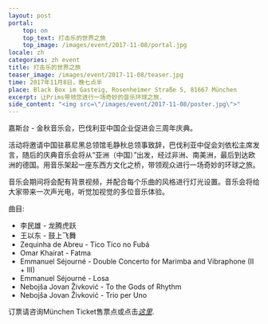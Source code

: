```yaml
---
layout: post
portal:
    top: on
    top_text: 打击乐的世界之旅
    top_image: /images/event/2017-11-08/portal.jpg
locale: zh
categories: zh event
title: 打击乐的世界之旅
teaser_image: /images/event/2017-11-08/teaser.jpg
time: 2017年11月8日，晚七点半
place: Black Box im Gasteig, Rosenheimer Straße 5, 81667 München
excerpt: 让Prims带领您进行一场奇妙的音乐环球之旅.
side_content: "<img src=\"/images/event/2017-11-08/poster.jpg\">"
---
```


嘉斯台 - 金秋音乐会，巴伐利亚中国企业促进会三周年庆典。

活动将邀请中国驻慕尼黑总领馆毛静秋总领事致辞，巴伐利亚中促会刘依松主席发言，随后的庆典音乐会将从“亚洲（中国）”出发，经过非洲、南美洲，最后到达欧洲的德国。用音乐架起一座东西方文化之桥，带领观众进行一场奇妙的环球之旅。

音乐会期间将会配有背景视频，并配合每个乐曲的风格进行灯光设置。音乐会将给大家带来一次声光电，听觉加视觉的多位音乐体验。

曲目:

- 李民雄 - 龙腾虎跃
- 王以东 - 鼓上飞舞
- Zequinha de Abreu - Tico Tico no Fubá
- Omar Khairat - Fatma
- Emmanuel Séjourné - Double Concerto for Marimba and Vibraphone (II + III)
- Emmanuel Séjourné - Losa
- Nebojša Jovan Živković - To the Gods of Rhythm
- Nebojša Jovan Živković - Trio per Uno

订票请咨询München Ticket售票点或点击<a href="https://www.muenchenticket.de/guide/tickets/21o8v/Percussion+s+World+Tour.html" target="_blank"><em>这里</em></a>.
